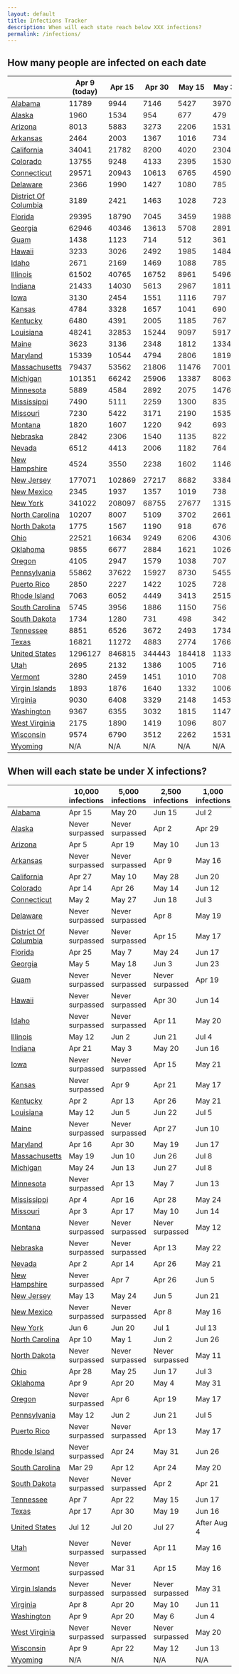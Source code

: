 ```yaml
---
layout: default
title: Infections Tracker
description: When will each state reach below XXX infections?
permalink: /infections/
---
```


## How many people are infected on each date

|                                |   Apr 9 (today) |   Apr 15 |   Apr 30 |   May 15 |   May 30 |   Jun 15 |   Jun 30 |   Jul 15 |   Jul 30 |
|--------------------------------|-----------------|----------|----------|----------|----------|----------|----------|----------|----------|
| [Alabama](/us-al)              |           11789 |     9944 |     7146 |     5427 |     3970 |     2490 |     1135 |      309 |       80 |
| [Alaska](/us-ak)               |            1960 |     1534 |      954 |      677 |      479 |      291 |      123 |       23 |        2 |
| [Arizona](/us-az)              |            8013 |     5883 |     3273 |     2206 |     1531 |      926 |      399 |       99 |       21 |
| [Arkansas](/us-ar)             |            2464 |     2003 |     1367 |     1016 |      734 |      451 |      194 |       40 |        6 |
| [California](/us-ca)           |           34041 |    21782 |     8200 |     4020 |     2304 |     1232 |      475 |      125 |       30 |
| [Colorado](/us-co)             |           13755 |     9248 |     4133 |     2395 |     1530 |      872 |      350 |       88 |       19 |
| [Connecticut](/us-ct)          |           29571 |    20943 |    10613 |     6765 |     4590 |     2772 |     1232 |      348 |       94 |
| [Delaware](/us-de)             |            2366 |     1990 |     1427 |     1080 |      785 |      485 |      211 |       46 |        7 |
| [District Of Columbia](/us-dc) |            3189 |     2421 |     1463 |     1028 |      723 |      436 |      182 |       39 |        6 |
| [Florida](/us-fl)              |           29395 |    18790 |     7045 |     3459 |     1988 |     1062 |      405 |      103 |       24 |
| [Georgia](/us-ga)              |           62946 |    40346 |    13613 |     5708 |     2891 |     1458 |      583 |      163 |       43 |
| [Guam](/us-gu)                 |            1438 |     1123 |      714 |      512 |      361 |      215 |       85 |       14 |        0 |
| [Hawaii](/us-hi)               |            3233 |     3026 |     2492 |     1985 |     1484 |      949 |      449 |      111 |       21 |
| [Idaho](/us-id)                |            2671 |     2169 |     1469 |     1088 |      785 |      486 |      215 |       50 |        8 |
| [Illinois](/us-il)             |           61502 |    40765 |    16752 |     8961 |     5496 |     3138 |     1348 |      389 |      110 |
| [Indiana](/us-in)              |           21433 |    14030 |     5613 |     2967 |     1811 |     1026 |      429 |      113 |       27 |
| [Iowa](/us-ia)                 |            3130 |     2454 |     1551 |     1116 |      797 |      492 |      218 |       50 |        8 |
| [Kansas](/us-ks)               |            4784 |     3328 |     1657 |     1041 |      690 |      396 |      149 |       30 |        4 |
| [Kentucky](/us-ky)             |            6480 |     4391 |     2005 |     1185 |      767 |      442 |      179 |       40 |        6 |
| [Louisiana](/us-la)            |           48241 |    32853 |    15244 |     9097 |     5917 |     3426 |     1415 |      397 |      110 |
| [Maine](/us-me)                |            3623 |     3136 |     2348 |     1812 |     1334 |      838 |      379 |       90 |       17 |
| [Maryland](/us-md)             |           15339 |    10544 |     4794 |     2806 |     1819 |     1074 |      471 |      126 |       30 |
| [Massachusetts](/us-ma)        |           79437 |    53562 |    21806 |    11476 |     7001 |     4040 |     1806 |      538 |      156 |
| [Michigan](/us-mi)             |          101351 |    66242 |    25906 |    13387 |     8063 |     4551 |     1921 |      543 |      154 |
| [Minnesota](/us-mn)            |            5889 |     4584 |     2892 |     2075 |     1476 |      900 |      387 |       95 |       20 |
| [Mississippi](/us-ms)          |            7490 |     5111 |     2259 |     1300 |      835 |      487 |      205 |       47 |        7 |
| [Missouri](/us-mo)             |            7230 |     5422 |     3171 |     2190 |     1535 |      935 |      409 |      105 |       23 |
| [Montana](/us-mt)              |            1820 |     1607 |     1220 |      942 |      693 |      436 |      197 |       44 |        6 |
| [Nebraska](/us-ne)             |            2842 |     2306 |     1540 |     1135 |      822 |      516 |      237 |       57 |       10 |
| [Nevada](/us-nv)               |            6512 |     4413 |     2006 |     1182 |      764 |      440 |      177 |       39 |        6 |
| [New Hampshire](/us-nh)        |            4524 |     3550 |     2238 |     1602 |     1146 |      713 |      327 |       88 |       19 |
| [New Jersey](/us-nj)           |          177071 |   102869 |    27217 |     8682 |     3384 |     1400 |      512 |      138 |       36 |
| [New Mexico](/us-nm)           |            2345 |     1937 |     1357 |     1019 |      738 |      454 |      196 |       41 |        6 |
| [New York](/us-ny)             |          341022 |   208097 |    68755 |    27677 |    13157 |     6323 |     2560 |      793 |      247 |
| [North Carolina](/us-nc)       |           10207 |     8007 |     5109 |     3702 |     2661 |     1656 |      750 |      200 |       48 |
| [North Dakota](/us-nd)         |            1775 |     1567 |     1190 |      918 |      676 |      424 |      191 |       42 |        5 |
| [Ohio](/us-oh)                 |           22521 |    16634 |     9249 |     6206 |     4306 |     2628 |     1175 |      333 |       90 |
| [Oklahoma](/us-ok)             |            9855 |     6677 |     2884 |     1621 |     1026 |      595 |      252 |       61 |       11 |
| [Oregon](/us-or)               |            4105 |     2947 |     1579 |     1038 |      707 |      416 |      165 |       34 |        4 |
| [Pennsylvania](/us-pa)         |           55862 |    37622 |    15927 |     8730 |     5455 |     3179 |     1417 |      415 |      117 |
| [Puerto Rico](/us-pr)          |            2850 |     2227 |     1422 |     1025 |      728 |      439 |      182 |       38 |        6 |
| [Rhode Island](/us-ri)         |            7063 |     6052 |     4449 |     3413 |     2515 |     1595 |      747 |      203 |       48 |
| [South Carolina](/us-sc)       |            5745 |     3956 |     1886 |     1150 |      756 |      439 |      178 |       39 |        5 |
| [South Dakota](/us-sd)         |            1734 |     1280 |      731 |      498 |      342 |      198 |       73 |       11 |        0 |
| [Tennessee](/us-tn)            |            8851 |     6526 |     3672 |     2493 |     1734 |     1048 |      450 |      110 |       24 |
| [Texas](/us-tx)                |           16821 |    11272 |     4883 |     2774 |     1766 |     1021 |      428 |      111 |       26 |
| [United States](/us)           |         1296127 |   846815 |   344443 |   184418 |   113310 |    64727 |    27654 |     7403 |     1834 |
| [Utah](/us-ut)                 |            2695 |     2132 |     1386 |     1005 |      716 |      432 |      178 |       36 |        5 |
| [Vermont](/us-vt)              |            3280 |     2459 |     1451 |     1010 |      708 |      425 |      175 |       36 |        5 |
| [Virgin Islands](/us-vi)       |            1893 |     1876 |     1640 |     1332 |     1006 |      648 |      312 |       75 |       13 |
| [Virginia](/us-va)             |            9030 |     6408 |     3329 |     2148 |     1453 |      858 |      354 |       87 |       18 |
| [Washington](/us-wa)           |            9367 |     6355 |     3032 |     1815 |     1147 |      606 |      199 |       44 |        8 |
| [West Virginia](/us-wv)        |            2175 |     1890 |     1419 |     1096 |      807 |      507 |      230 |       53 |        8 |
| [Wisconsin](/us-wi)            |            9574 |     6790 |     3512 |     2262 |     1531 |      907 |      381 |       96 |       21 |
| [Wyoming](/us-wy)              |             N/A |      N/A |      N/A |      N/A |      N/A |      N/A |      N/A |      N/A |      N/A |

## When will each state be under X infections?

|                                | 10,000 infections   | 5,000 infections   | 2,500 infections   | 1,000 infections   |
|--------------------------------|---------------------|--------------------|--------------------|--------------------|
| [Alabama](/us-al)              | Apr 15              | May 20             | Jun 15             | Jul 2              |
| [Alaska](/us-ak)               | Never surpassed     | Never surpassed    | Apr 2              | Apr 29             |
| [Arizona](/us-az)              | Apr 5               | Apr 19             | May 10             | Jun 13             |
| [Arkansas](/us-ar)             | Never surpassed     | Never surpassed    | Apr 9              | May 16             |
| [California](/us-ca)           | Apr 27              | May 10             | May 28             | Jun 20             |
| [Colorado](/us-co)             | Apr 14              | Apr 26             | May 14             | Jun 12             |
| [Connecticut](/us-ct)          | May 2               | May 27             | Jun 18             | Jul 3              |
| [Delaware](/us-de)             | Never surpassed     | Never surpassed    | Apr 8              | May 19             |
| [District Of Columbia](/us-dc) | Never surpassed     | Never surpassed    | Apr 15             | May 17             |
| [Florida](/us-fl)              | Apr 25              | May 7              | May 24             | Jun 17             |
| [Georgia](/us-ga)              | May 5               | May 18             | Jun 3              | Jun 23             |
| [Guam](/us-gu)                 | Never surpassed     | Never surpassed    | Never surpassed    | Apr 19             |
| [Hawaii](/us-hi)               | Never surpassed     | Never surpassed    | Apr 30             | Jun 14             |
| [Idaho](/us-id)                | Never surpassed     | Never surpassed    | Apr 11             | May 20             |
| [Illinois](/us-il)             | May 12              | Jun 2              | Jun 21             | Jul 4              |
| [Indiana](/us-in)              | Apr 21              | May 3              | May 20             | Jun 16             |
| [Iowa](/us-ia)                 | Never surpassed     | Never surpassed    | Apr 15             | May 21             |
| [Kansas](/us-ks)               | Never surpassed     | Apr 9              | Apr 21             | May 17             |
| [Kentucky](/us-ky)             | Apr 2               | Apr 13             | Apr 26             | May 21             |
| [Louisiana](/us-la)            | May 12              | Jun 5              | Jun 22             | Jul 5              |
| [Maine](/us-me)                | Never surpassed     | Never surpassed    | Apr 27             | Jun 10             |
| [Maryland](/us-md)             | Apr 16              | Apr 30             | May 19             | Jun 17             |
| [Massachusetts](/us-ma)        | May 19              | Jun 10             | Jun 26             | Jul 8              |
| [Michigan](/us-mi)             | May 24              | Jun 13             | Jun 27             | Jul 8              |
| [Minnesota](/us-mn)            | Never surpassed     | Apr 13             | May 7              | Jun 13             |
| [Mississippi](/us-ms)          | Apr 4               | Apr 16             | Apr 28             | May 24             |
| [Missouri](/us-mo)             | Apr 3               | Apr 17             | May 10             | Jun 14             |
| [Montana](/us-mt)              | Never surpassed     | Never surpassed    | Never surpassed    | May 12             |
| [Nebraska](/us-ne)             | Never surpassed     | Never surpassed    | Apr 13             | May 22             |
| [Nevada](/us-nv)               | Apr 2               | Apr 14             | Apr 26             | May 21             |
| [New Hampshire](/us-nh)        | Never surpassed     | Apr 7              | Apr 26             | Jun 5              |
| [New Jersey](/us-nj)           | May 13              | May 24             | Jun 5              | Jun 21             |
| [New Mexico](/us-nm)           | Never surpassed     | Never surpassed    | Apr 8              | May 16             |
| [New York](/us-ny)             | Jun 6               | Jun 20             | Jul 1              | Jul 13             |
| [North Carolina](/us-nc)       | Apr 10              | May 1              | Jun 2              | Jun 26             |
| [North Dakota](/us-nd)         | Never surpassed     | Never surpassed    | Never surpassed    | May 11             |
| [Ohio](/us-oh)                 | Apr 28              | May 25             | Jun 17             | Jul 3              |
| [Oklahoma](/us-ok)             | Apr 9               | Apr 20             | May 4              | May 31             |
| [Oregon](/us-or)               | Never surpassed     | Apr 6              | Apr 19             | May 17             |
| [Pennsylvania](/us-pa)         | May 12              | Jun 2              | Jun 21             | Jul 5              |
| [Puerto Rico](/us-pr)          | Never surpassed     | Never surpassed    | Apr 13             | May 17             |
| [Rhode Island](/us-ri)         | Never surpassed     | Apr 24             | May 31             | Jun 26             |
| [South Carolina](/us-sc)       | Mar 29              | Apr 12             | Apr 24             | May 20             |
| [South Dakota](/us-sd)         | Never surpassed     | Never surpassed    | Apr 2              | Apr 21             |
| [Tennessee](/us-tn)            | Apr 7               | Apr 22             | May 15             | Jun 17             |
| [Texas](/us-tx)                | Apr 17              | Apr 30             | May 19             | Jun 16             |
| [United States](/us)           | Jul 12              | Jul 20             | Jul 27             | After Aug 4        |
| [Utah](/us-ut)                 | Never surpassed     | Never surpassed    | Apr 11             | May 16             |
| [Vermont](/us-vt)              | Never surpassed     | Mar 31             | Apr 15             | May 16             |
| [Virgin Islands](/us-vi)       | Never surpassed     | Never surpassed    | Never surpassed    | May 31             |
| [Virginia](/us-va)             | Apr 8               | Apr 20             | May 10             | Jun 11             |
| [Washington](/us-wa)           | Apr 9               | Apr 20             | May 6              | Jun 4              |
| [West Virginia](/us-wv)        | Never surpassed     | Never surpassed    | Never surpassed    | May 20             |
| [Wisconsin](/us-wi)            | Apr 9               | Apr 22             | May 12             | Jun 13             |
| [Wyoming](/us-wy)              | N/A                 | N/A                | N/A                | N/A                |
